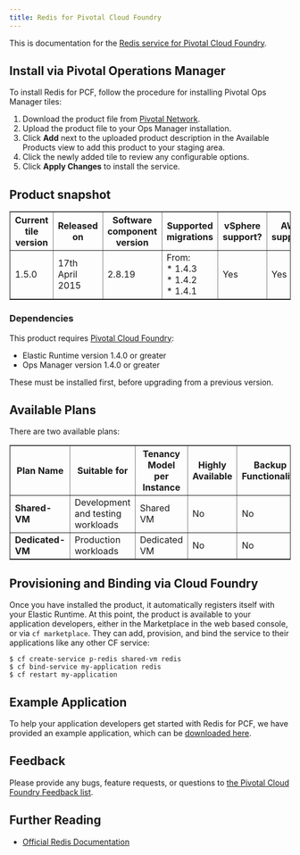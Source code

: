 ```yaml
---
title: Redis for Pivotal Cloud Foundry
---
```


This is documentation for the [Redis service for Pivotal Cloud Foundry](https://network.pivotal.io/products/p-redis).

## Install via Pivotal Operations Manager

To install Redis for PCF, follow the procedure for installing Pivotal Ops Manager tiles:

1. Download the product file from [Pivotal Network](https://network.pivotal.io/).
1. Upload the product file to your Ops Manager installation.
1. Click **Add** next to the uploaded product description in the Available Products view to add this product to your staging area.
1. Click the newly added tile to review any configurable options.
1. Click **Apply Changes** to install the service.

## Product snapshot

<table border="1" class="nice">
<tr>
        <th>Current tile version</th>
        <th>Released on</th>
        <th>Software component version</th>
        <th>Supported migrations</th>
        <th>vSphere support?</th>
        <th>AWS support?</th>
</tr>
<tr>
        <td>1.5.0</td>
        <td>17th April 2015</td>
        <td>2.8.19</td>
        <td>
        From: <br />
        * 1.4.3 <br />
        * 1.4.2 <br />
        * 1.4.1 <br />
        </td>
        <td>Yes</td>
        <td>Yes</td>

</tr>
</table>


### Dependencies
This product requires [Pivotal Cloud Foundry](https://network.pivotal.io/products/pivotal-cf):

* Elastic Runtime version 1.4.0 or greater
* Ops Manager version 1.4.0 or greater

These must be installed first, before upgrading from a previous version. 

## Available Plans

There are two available plans:

<table border="1" class="nice">
<tr>
<th><strong>Plan Name</strong></th>
<th><strong>Suitable for</strong></th>
<th><strong>Tenancy Model per Instance</strong></th>
<th><strong>Highly Available</strong></th>
<th><strong>Backup Functionality</strong></th>
</tr>

<tr>
<td><b>Shared-VM</b></td>
<td>Development and testing workloads</td>
<td>Shared VM</td>
<td>No</td>
<td>No</td>
</tr>

<tr>
<td><b>Dedicated-VM</b></td>
<td>Production workloads</td>
<td>Dedicated VM</td>
<td>No</td>
<td>No</td>
</tr>

</table>

## Provisioning and Binding via Cloud Foundry

Once you have installed the product, it automatically registers itself with your Elastic Runtime. At this point, the product is available to your application developers, either in the Marketplace in the web based console, or via `cf marketplace`. They can add, provision, and bind the service to their applications like any other CF service:

```
$ cf create-service p-redis shared-vm redis
$ cf bind-service my-application redis
$ cf restart my-application
```

## Example Application

To help your application developers get started with Redis for PCF, we have provided an example application, which can be [downloaded here](https://github.com/pivotal-cf/cf-redis-example-app/archive/master.zip).

## Feedback

Please provide any bugs, feature requests, or questions to [the Pivotal Cloud Foundry Feedback list](mailto:pivotal-cf-feedback@pivotal.io).

## Further Reading

* [Official Redis Documentation](http://redis.io/documentation)

